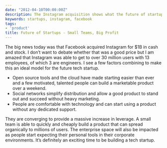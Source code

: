 ```yaml
---
date: "2012-04-10T00:00:00Z"
description: The Instagram acquisition shows what the future of startups is.
keywords: startups, instagram, facebook
tags:
- 'product'
title: Future of Startups - Small Teams, Big Profit
---
```


<p>The big news today was that Facebook acquired Instagram for $1B in cash and stock. I don’t want to debate whether that was a good price but I am amazed that Instagram was able to get to over 30 million users with 13 employees, of which 3 are engineers. I see a few factors combining to make this an ideal model for the future tech startup.</p>

<ul class="bulleted">
    <li>Open source tools and the cloud have made starting easier than ever and a few motivated, talented people can build a marketable product over a weekend.</li>

<li>Social networks simplify distribution and allow a good product to stand out and succeed without heavy marketing.</li>

<li>People are comfortable with technology and can start using a product without any dedicated support.</li>

</ul>

<p>They are converging to provide a massive increase in leverage. A small team is able to quickly and cheaply build a product that can spread organically to millions of users. The enterprise space will also be impacted as people start expecting their personal tools in their corporate environments. It’s definitely an exciting time to be building a tech startup.</p>